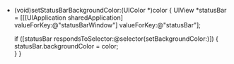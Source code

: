 - (void)setStatusBarBackgroundColor:(UIColor *)color
{
    UIView *statusBar = [[[UIApplication sharedApplication] valueForKey:@"statusBarWindow"] valueForKey:@"statusBar"];

    if ([statusBar respondsToSelector:@selector(setBackgroundColor:)])
    {
        statusBar.backgroundColor = color;    
    }
}
